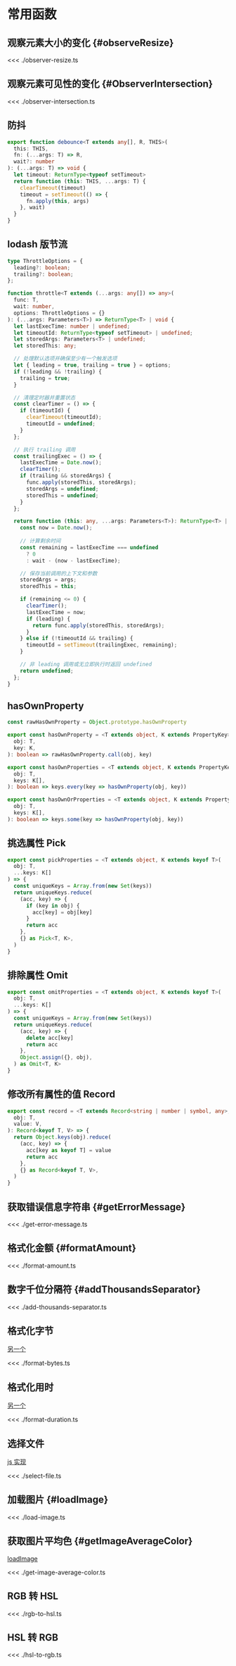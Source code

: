# 常用函数

## 观察元素大小的变化 {#observeResize}

<<< ./observer-resize.ts

## 观察元素可见性的变化 {#ObserverIntersection}

<<< ./observer-intersection.ts

## 防抖

```ts
export function debounce<T extends any[], R, THIS>(
  this: THIS,
  fn: (...args: T) => R,
  wait?: number
): (...args: T) => void {
  let timeout: ReturnType<typeof setTimeout>
  return function (this: THIS, ...args: T) {
    clearTimeout(timeout)
    timeout = setTimeout(() => {
      fn.apply(this, args)
    }, wait)
  }
}
```

## lodash 版节流

```ts
type ThrottleOptions = {
  leading?: boolean;
  trailing?: boolean;
};

function throttle<T extends (...args: any[]) => any>(
  func: T,
  wait: number,
  options: ThrottleOptions = {}
): (...args: Parameters<T>) => ReturnType<T> | void {
  let lastExecTime: number | undefined;
  let timeoutId: ReturnType<typeof setTimeout> | undefined;
  let storedArgs: Parameters<T> | undefined;
  let storedThis: any;

  // 处理默认选项并确保至少有一个触发选项
  let { leading = true, trailing = true } = options;
  if (!leading && !trailing) {
    trailing = true;
  }

  // 清理定时器并重置状态
  const clearTimer = () => {
    if (timeoutId) {
      clearTimeout(timeoutId);
      timeoutId = undefined;
    }
  };

  // 执行 trailing 调用
  const trailingExec = () => {
    lastExecTime = Date.now();
    clearTimer();
    if (trailing && storedArgs) {
      func.apply(storedThis, storedArgs);
      storedArgs = undefined;
      storedThis = undefined;
    }
  };

  return function (this: any, ...args: Parameters<T>): ReturnType<T> | void {
    const now = Date.now();
    
    // 计算剩余时间
    const remaining = lastExecTime === undefined
      ? 0
      : wait - (now - lastExecTime);

    // 保存当前调用的上下文和参数
    storedArgs = args;
    storedThis = this;

    if (remaining <= 0) {
      clearTimer();
      lastExecTime = now;
      if (leading) {
        return func.apply(storedThis, storedArgs);
      }
    } else if (!timeoutId && trailing) {
      timeoutId = setTimeout(trailingExec, remaining);
    }

    // 非 leading 调用或无立即执行时返回 undefined
    return undefined;
  };
}
```

## hasOwnProperty

```ts
const rawHasOwnProperty = Object.prototype.hasOwnProperty

export const hasOwnProperty = <T extends object, K extends PropertyKey>(
  obj: T,
  key: K,
): boolean => rawHasOwnProperty.call(obj, key)

export const hasOwnProperties = <T extends object, K extends PropertyKey>(
  obj: T,
  keys: K[],
): boolean => keys.every(key => hasOwnProperty(obj, key))

export const hasOwnOrProperties = <T extends object, K extends PropertyKey>(
  obj: T,
  keys: K[],
): boolean => keys.some(key => hasOwnProperty(obj, key))
```

## 挑选属性 Pick

```ts
export const pickProperties = <T extends object, K extends keyof T>(
  obj: T,
  ...keys: K[]
) => {
  const uniqueKeys = Array.from(new Set(keys))
  return uniqueKeys.reduce(
    (acc, key) => {
      if (key in obj) {
        acc[key] = obj[key]
      }
      return acc
    },
    {} as Pick<T, K>,
  )
}
```

## 排除属性 Omit

```ts
export const omitProperties = <T extends object, K extends keyof T>(
  obj: T,
  ...keys: K[]
) => {
  const uniqueKeys = Array.from(new Set(keys))
  return uniqueKeys.reduce(
    (acc, key) => {
      delete acc[key]
      return acc
    },
    Object.assign({}, obj),
  ) as Omit<T, K>
}
```

## 修改所有属性的值 Record

```ts
export const record = <T extends Record<string | number | symbol, any>, V>(
  obj: T,
  value: V,
): Record<keyof T, V> => {
  return Object.keys(obj).reduce(
    (acc, key) => {
      acc[key as keyof T] = value
      return acc
    },
    {} as Record<keyof T, V>,
  )
}
```

## 获取错误信息字符串 {#getErrorMessage}

<<< ./get-error-message.ts

## 格式化金额 {#formatAmount}

<<< ./format-amount.ts

## 数字千位分隔符 {#addThousandsSeparator}

<<< ./add-thousands-separator.ts

## 格式化字节

[另一个](/nodejs/functions#格式化字节)

<<< ./format-bytes.ts

## 格式化用时

[另一个](/js/functions/#格式化用时)

<<< ./format-duration.ts

## 选择文件

[js 实现](/js/functions/#选择文件)

<<< ./select-file.ts

## 加载图片 {#loadImage}

<<< ./load-image.ts

## 获取图片平均色 {#getImageAverageColor}

[loadImage](#loadImage)

<<< ./get-image-average-color.ts

## RGB 转 HSL

<<< ./rgb-to-hsl.ts

## HSL 转 RGB

<<< ./hsl-to-rgb.ts
